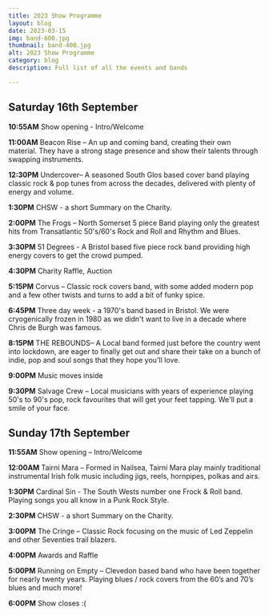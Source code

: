 ```yaml
---
title: 2023 Show Programme
layout: blog
date: 2023-03-15
img: band-600.jpg
thumbnail: band-400.jpg
alt: 2023 Show Programme
category: blog
description: Full list of all the events and bands

---
```


## Saturday 16th September

**10:55AM** Show opening - Intro/Welcome

**11:00AM** Beacon Rise – An up and coming band, creating their own material. They have a strong stage presence and show their talents through swapping instruments.

**12:30PM** Undercover– A seasoned South Glos based cover band playing classic rock & pop tunes from across the decades, delivered with plenty of energy and volume.

**1:30PM** CHSW - a short Summary on the Charity.

**2:00PM** The Frogs – North Somerset 5 piece Band playing only the greatest hits from Transatlantic 50's/60's Rock and Roll and Rhythm and Blues.

**3:30PM** 51 Degrees - A Bristol based five piece rock band providing high energy covers to get the crowd pumped.

**4:30PM** Charity Raffle, Auction

**5:15PM** Corvus – Classic rock covers band, with some added modern pop and a few other twists and turns to add a bit of funky spice.

**6:45PM** Three day week - a 1970's band based in Bristol. We were cryogenically frozen in 1980 as we didn't want to live in a decade where Chris de Burgh was famous. 

**8:15PM** THE REBOUNDS– A Local band formed just before the country went into lockdown, are eager to finally get out and share their take on a bunch of indie, pop and soul songs that they hope you'll love.

**9:00PM** Music moves inside

 **9:30PM** Salvage Crew – Local musicians with years of experience playing 50's to 90's pop, rock favourites that will get your feet tapping. We'll put a smile of your face.

## Sunday 17th September

**11:55AM** Show opening – Intro/Welcome
	
**12:00AM** Tairní Mara – Formed in Nailsea, Tairní Mara play mainly traditional instrumental Irish folk music including jigs, reels, hornpipes, polkas and airs.

**1:30PM** Cardinal Sin - The South Wests number one Frock & Roll band. Playing songs you all know in a Punk Rock Style.

**2:30PM** CHSW - a short Summary on the Charity.

**3:00PM** The Cringe – Classic Rock focusing on the music of Led Zeppelin and other Seventies trail blazers.
	
**4:00PM** Awards and Raffle

**5:00PM** Running on Empty – Clevedon based band who have been together for nearly twenty years. Playing blues / rock covers from the 60’s and 70’s blues and much more!

**6:00PM** Show closes :(
